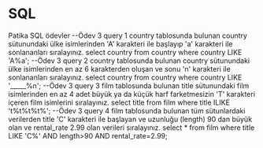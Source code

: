 # SQL
Patika SQL ödevler 
--Ödev 3 query 1 country tablosunda bulunan country sütunundaki ülke isimlerinden 'A' karakteri ile başlayıp 'a' karakteri ile sonlananları sıralayınız.
select country from country
where country LIKE 'A%a';
--Ödev 3 query 2 country tablosunda bulunan country sütunundaki ülke isimlerinden en az 6 karakterden oluşan ve sonu 'n' karakteri ile sonlananları sıralayınız.
select country from country
where country LIKE '_____%n';
--Ödev 3 query 3 film tablosunda bulunan title sütunundaki film isimlerinden en az 4 adet büyük ya da küçük harf farketmesizin 'T' karakteri içeren film isimlerini sıralayınız.
select title from film
where title ILIKE 't%t%t%t%';
--Ödev 3 query 4 film tablosunda bulunan tüm sütunlardaki verilerden title 'C' karakteri ile başlayan ve uzunluğu (length) 90 dan büyük olan ve rental_rate 2.99 olan verileri sıralayınız.
select * from film
where title LIKE 'C%' AND length>90 AND rental_rate=2.99;
